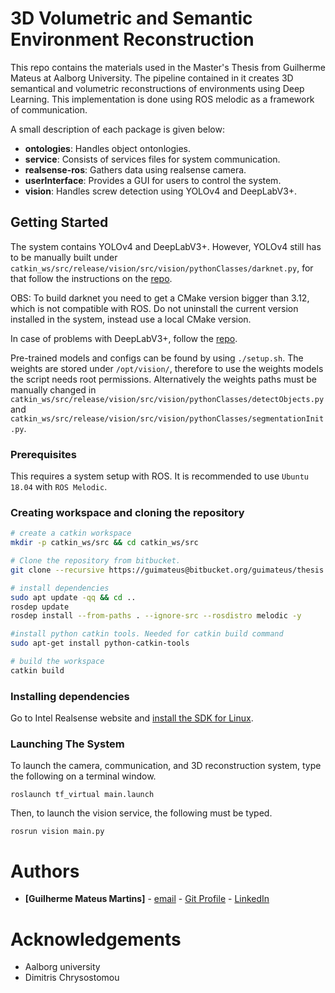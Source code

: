 # 3D Volumetric and Semantic Environment Reconstruction

This repo contains the materials used in the Master's Thesis from Guilherme Mateus at Aalborg University. The pipeline contained in it creates 3D semantical and volumetric reconstructions of environments using Deep Learning. This implementation is done using ROS melodic as a framework of communication.

A small description of each package is given below:

  - **ontologies**: Handles object ontonlogies.
  - **service**: Consists of services files for system communication.
  - **realsense-ros**: Gathers data using realsense camera.
  - **userInterface**: Provides a GUI for users to control the system.
  - **vision**: Handles screw detection using YOLOv4 and DeepLabV3+.

## Getting Started

The system contains YOLOv4 and DeepLabV3+. However, YOLOv4 still has to be manually built under ```catkin_ws/src/release/vision/src/vision/pythonClasses/darknet.py```, for that follow the instructions on the [repo](https://github.com/AlexeyAB/darknet).

OBS: To build darknet you need to get a CMake version bigger than 3.12, which is not compatible with ROS. Do not uninstall the current version installed in the system, instead use a local CMake version.


In case of problems with DeepLabV3+, follow the [repo](https://github.com/jfzhang95/pytorch-deeplab-xception).

Pre-trained models and configs can be found by using ```./setup.sh```. The weights are stored under ```/opt/vision/```, therefore to use the weights models the script needs root permissions. Alternatively the weights paths must be manually changed in ```catkin_ws/src/release/vision/src/vision/pythonClasses/detectObjects.py``` and ```catkin_ws/src/release/vision/src/vision/pythonClasses/segmentationInit.py```.


### Prerequisites

This requires a system setup with ROS. It is recommended to use `Ubuntu 18.04` with `ROS Melodic`.

### Creating workspace and cloning the repository

```bash
# create a catkin workspace
mkdir -p catkin_ws/src && cd catkin_ws/src

# Clone the repository from bitbucket.
git clone --recursive https://guimateus@bitbucket.org/guimateus/thesis.git

# install dependencies
sudo apt update -qq && cd ..
rosdep update
rosdep install --from-paths . --ignore-src --rosdistro melodic -y

#install python catkin tools. Needed for catkin build command
sudo apt-get install python-catkin-tools

# build the workspace
catkin build
```

### Installing dependencies

Go to Intel Realsense website and [install the SDK for Linux](https://www.intelrealsense.com/developers/).


### Launching The System

To launch the camera, communication, and 3D reconstruction system, type the following on a terminal window.

```shell
roslaunch tf_virtual main.launch
```

Then, to launch the vision service, the following must be typed.

```shell
rosrun vision main.py
```

# Authors

* **[Guilherme Mateus Martins]** - [email](mailto:gmateu16@student.aau.dk)   - [Git Profile](https://bitbucket.org/%7Bba72de4e-9cb6-4e73-89db-24d4d8f12fe7%7D/) - [LinkedIn](https://www.linkedin.com/in/guilherme-mateus-346b58b5/)

# Acknowledgements

* Aalborg university
* Dimitris Chrysostomou